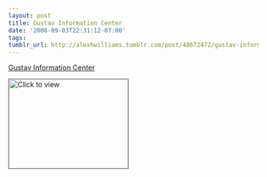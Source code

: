 ```yaml
---
layout: post
title: Gustav Information Center
date: '2008-09-03T22:31:12-07:00'
tags: 
tumblr_url: http://alexhwilliams.tumblr.com/post/48672472/gustav-information-center
---
```

<a href="https://www.iterasi.net/OpenViewer.aspx?sqrlitid=TAXU3_ySiEq29odFrIOdAw">Gustav Information Center</a><br/><p><a href="https://www.iterasi.net/OpenViewer.aspx?sqrlitid=TAXU3_ySiEq29odFrIOdAw" target="_blank"> <img src="http://AssetHost01a.iterasi.net/ec2eb670e447/94d5ad32ba6b/ff6f9e86baa1/85971c07dafc/c4a67e42-cf13-46a5-b129-117882609f98/thumbnail.jpg???20080904053146???jYU5OiTXhVmRIv4w5jfvt3lLLazbmriG7EplL7sLmuCT2Y3MEyDggLbQ/WiVVKTF0HhwA7P/OUiZNnymc3iN/E0oyfA9FriQC9O0EaG8gg76uPe4NiXu4J1CTZoTQBzunwYEPd2iUiA73jyFdRwZtjUnDCuY/pyZmbxRk3I5eIA=" width="240" height="180" style="border:solid 1px #666" alt="Click to view"/></a></p>
